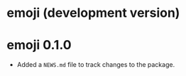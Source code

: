 # emoji (development version)

# emoji 0.1.0

* Added a `NEWS.md` file to track changes to the package.
